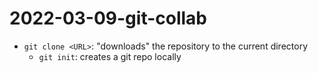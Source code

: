 # 2022-03-09-git-collab

- `git clone <URL>`: "downloads" the repository to the current directory
	- `git init`: creates a git repo locally



